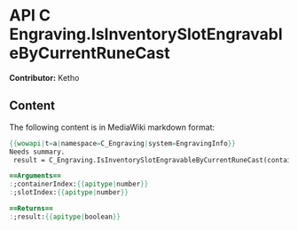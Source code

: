 # API C Engraving.IsInventorySlotEngravableByCurrentRuneCast

**Contributor:** Ketho

## Content

The following content is in MediaWiki markdown format:

```mediawiki
{{wowapi|t=a|namespace=C_Engraving|system=EngravingInfo}}
Needs summary.
 result = C_Engraving.IsInventorySlotEngravableByCurrentRuneCast(containerIndex, slotIndex)

==Arguments==
:;containerIndex:{{apitype|number}}
:;slotIndex:{{apitype|number}}

==Returns==
:;result:{{apitype|boolean}}
```